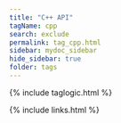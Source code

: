 ```yaml
---
title: "C++ API"
tagName: cpp
search: exclude
permalink: tag_cpp.html
sidebar: mydoc_sidebar
hide_sidebar: true
folder: tags
---
```


{% include taglogic.html %}

{% include links.html %}
